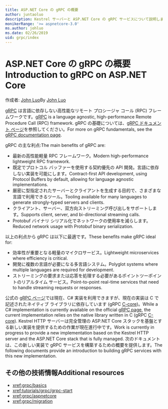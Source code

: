 ```yaml
---
title: ASP.NET Core の gRPC の概要
author: juntaoluo
description: Kestrel サーバーと ASP.NET Core の gRPC サービスについて説明します。
monikerRange: '>= aspnetcore-3.0'
ms.author: johluo
ms.date: 02/26/2019
uid: grpc/index
---
```

# <a name="introduction-to-grpc-on-aspnet-core"></a><span data-ttu-id="63076-103">ASP.NET Core の gRPC の概要</span><span class="sxs-lookup"><span data-stu-id="63076-103">Introduction to gRPC on ASP.NET Core</span></span>

<span data-ttu-id="63076-104">作成者: [John Luo](https://github.com/juntaoluo)</span><span class="sxs-lookup"><span data-stu-id="63076-104">By [John Luo](https://github.com/juntaoluo)</span></span>

<span data-ttu-id="63076-105">[gRPC](https://grpc.io/docs/guides/) は言語に依存しない高性能なリモート プロシージャ コール (RPC) フレームワークです。</span><span class="sxs-lookup"><span data-stu-id="63076-105">[gRPC](https://grpc.io/docs/guides/) is a language agnostic, high-performance Remote Procedure Call (RPC) framework.</span></span> <span data-ttu-id="63076-106">gRPC の基礎については、[gRPC ドキュメント ページ](https://grpc.io/docs/)を参照してください。</span><span class="sxs-lookup"><span data-stu-id="63076-106">For more on gRPC fundamentals, see the [gRPC documentation page](https://grpc.io/docs/).</span></span>

<span data-ttu-id="63076-107">gRPC の主な利点:</span><span class="sxs-lookup"><span data-stu-id="63076-107">The main benefits of gRPC are:</span></span>
* <span data-ttu-id="63076-108">最新の高性能軽量 RPC フレームワーク。</span><span class="sxs-lookup"><span data-stu-id="63076-108">Modern high-performance lightweight RPC framework.</span></span>
* <span data-ttu-id="63076-109">既定でプロトコル バッファーを使用する契約優先の API 開発。言語に依存しない実装を可能にします。</span><span class="sxs-lookup"><span data-stu-id="63076-109">Contract-first API development, using Protocol Buffers by default, allowing for language agnostic implementations.</span></span>
* <span data-ttu-id="63076-110">厳密に型指定されたサーバーとクライアントを生成する目的で、さまざまな言語で利用できるツール。</span><span class="sxs-lookup"><span data-stu-id="63076-110">Tooling available for many languages to generate strongly-typed servers and clients.</span></span>
* <span data-ttu-id="63076-111">クライアント、サーバー、双方向ストリーミング呼び出しをサポートします。</span><span class="sxs-lookup"><span data-stu-id="63076-111">Supports client, server, and bi-directional streaming calls.</span></span>
* <span data-ttu-id="63076-112">Protobuf バイナリ シリアル化でネットワークの使用率を減らします。</span><span class="sxs-lookup"><span data-stu-id="63076-112">Reduced network usage with Protobuf binary serialization.</span></span>

<span data-ttu-id="63076-113">以上の利点から gRPC は以下に最適です。</span><span class="sxs-lookup"><span data-stu-id="63076-113">These benefits make gRPC ideal for:</span></span>
* <span data-ttu-id="63076-114">効率性が重要となる軽量のマイクロサービス。</span><span class="sxs-lookup"><span data-stu-id="63076-114">Lightweight microservices where efficiency is critical.</span></span>
* <span data-ttu-id="63076-115">開発に複数の言語が必要になる多言語システム。</span><span class="sxs-lookup"><span data-stu-id="63076-115">Polyglot systems where multiple languages are required for development.</span></span>
* <span data-ttu-id="63076-116">ストリーミングの要求または応答を処理する必要があるポイントツーポイントのリアルタイム サービス。</span><span class="sxs-lookup"><span data-stu-id="63076-116">Point-to-point real-time services that need to handle streaming requests or responses.</span></span>

<span data-ttu-id="63076-117">公式の [gRPC ページ](https://grpc.io/docs/quickstart/csharp.html)では現在、C# 実装を利用できますが、現在の実装は C で記述されたネイティブ ライブラリに依存しています (gRPC [C-core](https://grpc.io/blog/grpc-stacks))。</span><span class="sxs-lookup"><span data-stu-id="63076-117">While a C# implementation is currently available on the official [gRPC page](https://grpc.io/docs/quickstart/csharp.html), the current implementation relies on the native library written in C (gRPC [C-core](https://grpc.io/blog/grpc-stacks)).</span></span> <span data-ttu-id="63076-118">Kestrel HTTP サーバーは完全管理の ASP.NET Core スタックを基盤とする新しい実装を提供するための作業が現在進行中です。</span><span class="sxs-lookup"><span data-stu-id="63076-118">Work is currently in progress to provide a new implementation based on the Kestrel HTTP server and the ASP.NET Core stack that is fully managed.</span></span> <span data-ttu-id="63076-119">次のドキュメントは、この新しい実装で gRPC サービスを構築するための概要を提供します。</span><span class="sxs-lookup"><span data-stu-id="63076-119">The following documents provide an introduction to building gRPC services with this new implementation.</span></span>

## <a name="additional-resources"></a><span data-ttu-id="63076-120">その他の技術情報</span><span class="sxs-lookup"><span data-stu-id="63076-120">Additional resources</span></span>

* <xref:grpc/basics>
* <xref:tutorials/grpc/grpc-start>
* <xref:grpc/aspnetcore>
* <xref:grpc/migration>